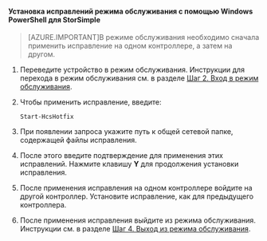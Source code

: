 #### Установка исправлений режима обслуживания с помощью Windows PowerShell для StorSimple

> [AZURE.IMPORTANT]В режиме обслуживания необходимо сначала применить исправление на одном контроллере, а затем на другом.

1. Переведите устройство в режим обслуживания. Инструкции для перехода в режим обслуживания см. в разделе [Шаг 2. Вход в режим обслуживания](storsimple-update-device.md#step2).

2. Чтобы применить исправление, введите:

     `Start-HcsHotfix`

3. При появлении запроса укажите путь к общей сетевой папке, содержащей файлы исправления.

4. После этого введите подтверждение для применения этих исправлений. Нажмите клавишу **Y** для продолжения установки исправления.

5. После применения исправления на одном контроллере войдите на другой контроллер. Установите исправление, как для предыдущего контроллера.

6. После применения исправления выйдите из режима обслуживания. Инструкции см. в разделе [Шаг 4. Выход из режима обслуживания](storsimple-update-device.md#step4).

<!---HONumber=August15_HO8-->